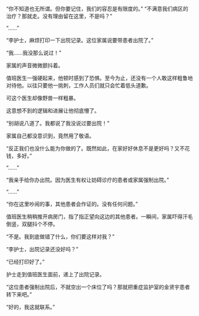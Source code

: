 “你不知道也无所谓。但你要记住，我们的容忍是有限度的。”
“不满意我们病区的治疗？那就走。没有理由留在这里，不是吗？”

“……”

“李护士，麻烦打印一下出院记录。这位家属说要带患者出院了。”

“我……我没那么说过！”

家属的声音微微颤抖着。

值班医生一强硬起来，他顿时感到了恐惧。至今为止，还没有一个人敢这样粗鲁地对待他。以往只要他一挑刺，工作人员们就只会忙着低头道歉。

可这个医生却像野兽一样粗暴。

这意想不到的逻辑和进展让他彻底懵了。

“别胡说八道了。我都说了我没说过要出院！”

家属自己都没意识到，竟然用了敬语。

“反正我们也没什么能为你做的了。既然如此，在家好好休息不是更好吗？又不花钱，多好。”

“……”

“我亲手给你办出院。因为医生有权让妨碍诊疗的患者或家属强制出院。”

“……”

“你在这里吵闹的事，其他患者会作证的。没有任何问题。”

值班医生稍稍推开病房门，指了指正望向这边的其他患者。一瞬间，家属吓得汗毛倒竖，双腿抖个不停。

“不是。我到底做错了什么，你们要这样对我？”

“李护士，出院记录还没好吗？”

“已经打印好了。”

护士走到值班医生面前，递上了出院记录。

“这位患者强制出院后，不就空出一个床位了吗？那就把重症监护室的金贤宇患者转下来吧。”

“好的，我这就联系。”